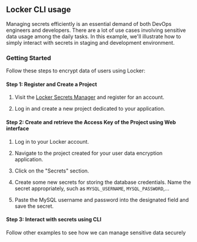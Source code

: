 ## Locker CLI usage

Managing secrets efficiently is an essential demand of both DevOps engineers and developers. There are a lot of use cases involving sensitive data usage among the daily tasks.  In this example, we'll illustrate how to simply interact with secrets in staging and development environment.

### Getting Started

Follow these steps to encrypt data of users using Locker:

#### Step 1: Register and Create a Project

1. Visit the [Locker Secrets Manager](https://secrets.locker.io) and register for an account.

2. Log in and create a new project dedicated to your application.


#### Step 2: Create and retrieve the Access Key of the Project using Web interface

1. Log in to your Locker account.

2. Navigate to the project created for your user data encryption application.

3. Click on the "Secrets" section.

4. Create some new secrets for storing the database credentials. Name the secret appropriately, such as `MYSQL_USERNAME`, `MYSQL_PASSWORD`,...

5. Paste the MySQL username and password into the designated field and save the secret.

#### Step 3: Interact with secrets using CLI

Follow other examples to see how we can manage sensitive data securely